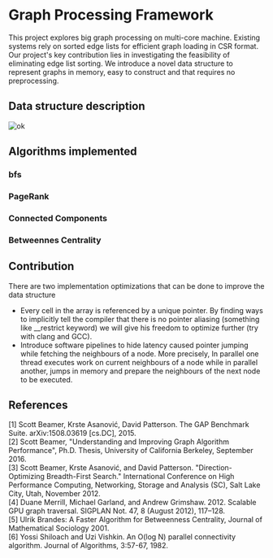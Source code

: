 # Graph Processing Framework 
This project explores big graph processing on multi-core machine.
Existing systems rely on sorted edge lists for efficient graph
loading in CSR format. Our project's key contribution lies in 
investigating the feasibility of eliminating edge list sorting.
We introduce a novel data structure to represent graphs in memory, 
easy to construct and that requires no preprocessing.

## Data structure description 
![ok](https://github.com/Driramohamedfarouk/graph-processing-framework/assets/79766774/13f13977-e3e8-4149-88a5-081b45ecb06b)


## Algorithms implemented 
### bfs 
### PageRank
### Connected Components
### Betweennes Centrality

## Contribution 
There are two implementation optimizations that can be done to improve the data structure
* Every cell in the array is referenced by a unique pointer. By finding ways to implicitly tell the compiler that there is no pointer aliasing (something like __restrict keyword) we will give his freedom to optimize further (try with clang and GCC). 
* Introduce software pipelines to hide latency caused pointer jumping while fetching the neighbours of a node. More precisely, In parallel one thread executes work on current neighbours of a node while in parallel another, jumps in memory and prepare the neighbours of the next node to be executed.

## References

[1] Scott Beamer, Krste Asanović, David Patterson. The GAP Benchmark Suite. arXiv:1508.03619 [cs.DC], 2015.   
[2] Scott Beamer, "Understanding and Improving Graph Algorithm Performance", Ph.D. Thesis, University of California Berkeley, September 2016.  
[3] Scott Beamer, Krste Asanović, and David Patterson. "Direction-Optimizing
Breadth-First Search." International Conference on High Performance
Computing, Networking, Storage and Analysis (SC), Salt Lake City, Utah, November 2012.  
[4] Duane Merrill, Michael Garland, and Andrew Grimshaw. 2012.
Scalable GPU graph traversal. SIGPLAN Not. 47, 8 (August 2012), 117–128.  
[5] Ulrik Brandes: A Faster Algorithm for Betweenness Centrality, Journal of Mathematical Sociology 2001.  
[6] Yossi Shiloach and Uzi Vishkin. An O(log N) parallel connectivity algorithm. Journal of Algorithms, 3:57-67, 1982.
